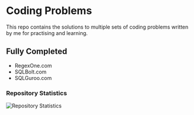 # Coding Problems
This repo contains the solutions to multiple sets of coding problems written by me for practising and learning.

## Fully Completed
- RegexOne.com
- SQLBolt.com
- SQLGuroo.com

### Repository Statistics

![Repository Statistics](https://repobeats.axiom.co/api/embed/6a756d33c684febdeff4c1f2313e7f1c999d4ac2.svg "Repobeats analytics image")

